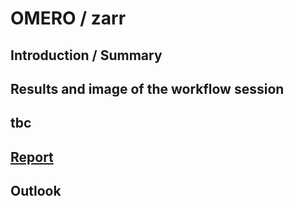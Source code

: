 # OMERO / zarr

## Introduction / Summary

## Results and image of the workflow session

## tbc

## [Report](./Report/)

## Outlook